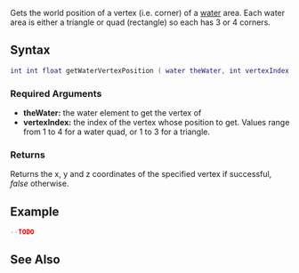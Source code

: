 Gets the world position of a vertex (i.e. corner) of a [water](/water.md "wikilink") area. Each water area is either a triangle or quad (rectangle) so each has 3 or 4 corners.

Syntax
------

``` lua
int int float getWaterVertexPosition ( water theWater, int vertexIndex )
```

### Required Arguments

-   **theWater:** the water element to get the vertex of
-   **vertexIndex:** the index of the vertex whose position to get. Values range from 1 to 4 for a water quad, or 1 to 3 for a triangle.

### Returns

Returns the x, y and z coordinates of the specified vertex if successful, *false* otherwise.

Example
-------

``` lua
--TODO
```

See Also
--------
